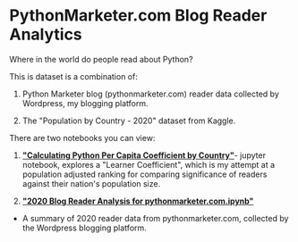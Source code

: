 # PythonMarketer.com Blog Reader Analytics
Where in the world do people read about Python?

This is dataset is a combination of:

1) Python Marketer blog (pythonmarketer.com) reader data collected by Wordpress, my blogging platform.

2) The "Population by Country - 2020" dataset from Kaggle.

There are two notebooks you can view:

1) [**"Calculating Python Per Capita Coefficient by Country"**](https://github.com/erickbytes/Python-Marketer-Reader-Analytics/blob/master/Calculating%20%22Python%20Per%20Capita%22%20Blog%20Reader%20Coefficient.ipynb)- jupyter notebook, explores a "Learner Coefficient",
which is my attempt at a population adjusted ranking for comparing significance of readers against their nation's population size.

2) [**"2020 Blog Reader Analysis for pythonmarketer.com.ipynb"**](https://github.com/erickbytes/Python-Marketer-Reader-Analytics/blob/master/2020%20Blog%20Reader%20Analysis%20for%20pythonmarketer.com.ipynb)
- A summary of 2020 reader data from pythonmarketer.com, collected by the Wordpress blogging platform.

